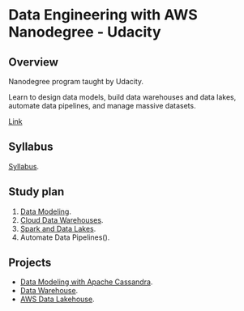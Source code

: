 # Data Engineering with AWS Nanodegree - Udacity

## Overview

Nanodegree program taught by Udacity.  

Learn to design data models, build data warehouses and data lakes, automate data pipelines, and manage massive datasets.

[Link](https://www.udacity.com/course/data-engineer-nanodegree--nd027)

## Syllabus

[Syllabus](./data_engineering_nanodegree_program_syllabus.pdf).

## Study plan

1. [Data Modeling](./1_data_modeling/).
2. [Cloud Data Warehouses](./2_cloud_data_warehouses/).
3. [Spark and Data Lakes](./3_spark_and_data_lakes/).
4. Automate Data Pipelines().


## Projects

* [Data Modeling with Apache Cassandra](./1_data_modeling/project_data_modeling_cassandra/).
* [Data Warehouse](./2_cloud_data_warehouses/project_data_warehouse/).
* [AWS Data Lakehouse](./3_spark_and_data_lakes/project_aws_data_lakehouse/).